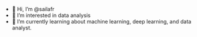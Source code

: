 - 👋 Hi, I’m @sailafr
- 👀 I’m interested in data analysis
- 🌱 I’m currently learning about machine learning, deep learning, and data analyst.

<!---
sailafr/sailafr is a ✨ special ✨ repository because its `README.md` (this file) appears on your GitHub profile.
You can click the Preview link to take a look at your changes.
--->

